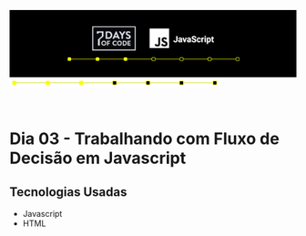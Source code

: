 ![Step By Step](media/title.png) <br>
![Step By Step](media/step1.png)

<br>

# Dia 03 - Trabalhando com Fluxo de Decisão em Javascript

## Tecnologias Usadas

- Javascript
- HTML
